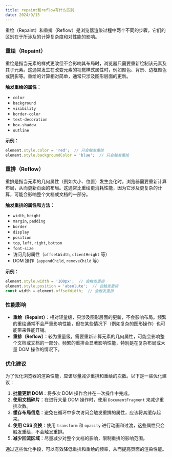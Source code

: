 ```yaml
---
title: repaint和reflow有什么区别
date: 2024/9/15
---
```


重绘（Repaint）和重排（Reflow）是浏览器渲染过程中两个不同的步骤，它们的区别在于所涉及的计算复杂度和对性能的影响。

### 重绘（Repaint）
重绘是指当元素的样式更改但不会影响其布局时，浏览器只需要重新绘制该元素及其子元素。这通常发生在改变元素的视觉样式属性时，例如颜色、背景、边框颜色或阴影等。重绘的计算相对简单，通常只涉及图形层面的更新。

**触发重绘的属性：**
- `color`
- `background`
- `visibility`
- `border-color`
- `text-decoration`
- `box-shadow`
- `outline`

**示例：**
```javascript
element.style.color = 'red';  // 只会触发重绘
element.style.backgroundColor = 'blue';  // 只会触发重绘
```

### 重排（Reflow）
重排是指当元素的几何属性（例如大小、位置）发生变化时，浏览器需要重新计算布局，从而更新页面的布局。这通常比重绘更消耗性能，因为它涉及更复杂的计算，可能会影响整个文档或文档的一部分。

**触发重排的属性和方法：**
- `width`, `height`
- `margin`, `padding`
- `border`
- `display`
- `position`
- `top`, `left`, `right`, `bottom`
- `font-size`
- 访问几何属性（`offsetWidth`, `clientHeight` 等）
- DOM 操作（`appendChild`, `removeChild` 等）

**示例：**
```javascript
element.style.width = '100px';  // 会触发重排
element.style.position = 'absolute';  // 会触发重排
const width = element.offsetWidth;  // 会触发重排
```

### 性能影响
- **重绘（Repaint）**：相对轻量级，只涉及图形层面的更新，不会影响布局。频繁的重绘通常不会严重影响性能，但在某些情况下（例如复杂的图形操作）也可能带来性能开销。
- **重排（Reflow）**：较为重量级，需要重新计算元素的几何属性，可能会影响整个文档或文档的一部分。频繁的重排会显著影响性能，特别是在复杂布局或大量 DOM 操作的情况下。

### 优化建议
为了优化浏览器的渲染性能，应该尽量减少重排和重绘的次数。以下是一些优化建议：

1. **批量更新 DOM**：将多次 DOM 操作合并在一次操作中完成。
2. **使用文档碎片**：在进行大量 DOM 操作时，使用 `DocumentFragment` 来减少重排次数。
3. **缓存布局信息**：避免在循环中多次访问会触发重排的属性，应该将其缓存起来。
4. **使用 CSS 变换**：使用 `transform` 和 `opacity` 进行动画和过渡，这些属性只会触发重绘，不会触发重排。
5. **减少回流区域**：尽量减少对整个文档的影响，限制重排的影响范围。

通过这些优化手段，可以有效降低重排和重绘的频率，从而提高页面的渲染性能。